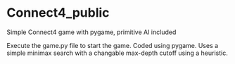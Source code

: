 # Connect4_public
Simple Connect4 game with pygame, primitive AI included

Execute the game.py file to start the game. 
Coded using pygame.
Uses a simple minimax search with a changable max-depth cutoff using a heuristic. 

